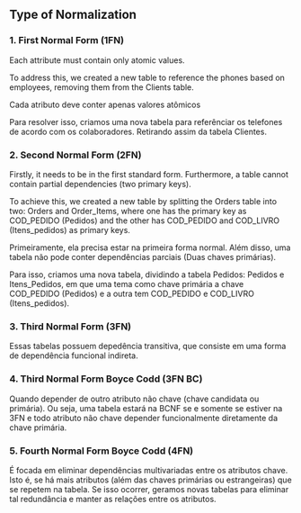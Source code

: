 ## Type of Normalization

### 1. First Normal Form (1FN)

Each attribute must contain only atomic values.

To address this, we created a new table to reference the phones based on employees, removing them from the Clients table.

Cada atributo deve conter apenas valores atômicos

Para resolver isso, criamos uma nova tabela para referênciar os telefones de acordo com os colaboradores. Retirando assim da tabela Clientes.

### 2. Second Normal Form (2FN)

Firstly, it needs to be in the first standard form. Furthermore, a table cannot contain partial dependencies (two primary keys).

To achieve this, we created a new table by splitting the Orders table into two: Orders and Order_Items, where one has the primary key as COD_PEDIDO (Pedidos) and the other has COD_PEDIDO and COD_LIVRO (Itens_pedidos) as primary keys.

Primeiramente, ela precisa estar na primeira forma normal. Além disso, uma tabela não pode conter dependências parciais (Duas chaves primárias).

Para isso, criamos uma nova tabela, dividindo a tabela Pedidos: Pedidos e Itens_Pedidos, em que uma tema como chave primária a chave COD_PEDIDO (Pedidos) e a outra tem COD_PEDIDO e COD_LIVRO (Itens_pedidos).

### 3. Third Normal Form (3FN)

Essas tabelas possuem depedência transitiva, que consiste em uma forma de dependência funcional indireta.

### 4. Third Normal Form Boyce Codd (3FN BC)

Quando depender de outro atributo não chave (chave candidata ou primária). Ou seja, uma tabela estará na BCNF se e somente se estiver na 3FN e todo atributo não chave depender funcionalmente diretamente da chave primária.

### 5. Fourth Normal Form Boyce Codd (4FN)

É focada em eliminar dependências multivariadas entre os atributos chave.  Isto é, se há mais atributos (além das chaves primárias ou estrangeiras) que se repetem na tabela. Se isso ocorrer, geramos novas tabelas para eliminar tal redundância e manter as relações entre os atributos.